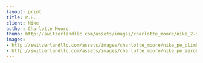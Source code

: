 ```yaml
--- 
layout: print
title: P.E.
client: Nike
author: Charlotte Moore
thumb: http://switzerlandllc.com/assets/images/charlotte_moore/nike_2-small.jpg
images: 
- http://switzerlandllc.com/assets/images/charlotte_moore/nike_pe_climbing.jpg
- http://switzerlandllc.com/assets/images/charlotte_moore/nike_pe_aerobics.jpg
---
```

